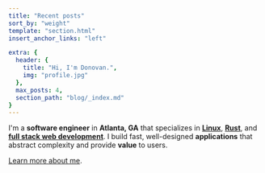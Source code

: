 ```yaml
---
title: "Recent posts"
sort_by: "weight"
template: "section.html"
insert_anchor_links: "left"

extra: {
  header: {
    title: "Hi, I'm Donovan.",
    img: "profile.jpg"
  },
  max_posts: 4,
  section_path: "blog/_index.md"
}
---
```


I'm a **software engineer** in **Atlanta, GA** that specializes in <a href="/linux/" data-turbo-preload><strong>Linux</strong></a>, <a href="/rust/" data-turbo-preload><strong>Rust</strong></a>, and <a href="/web/" data-turbo-preload><strong>full stack web development</strong></a>. I build fast, well-designed **applications** that abstract complexity and provide **value** to users.

[Learn more about me](/about/).
